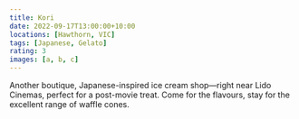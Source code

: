 ```yaml
---
title: Kori
date: 2022-09-17T13:00:00+10:00
locations: [Hawthorn, VIC]
tags: [Japanese, Gelato]
rating: 3
images: [a, b, c]
---
```


Another boutique, Japanese-inspired ice cream shop—right near Lido Cinemas, perfect for a post-movie treat. Come for the flavours, stay for the excellent range of waffle cones.